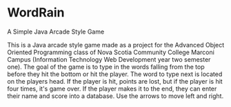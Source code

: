 # WordRain
A Simple Java Arcade Style Game

This is a Java arcade style game made as a project for the Advanced Object Oriented Programming class of Nova Scotia Community College Marconi Campus (Information Technology Web Development year two semester one).
The goal of the game is to type in the words falling from the top before they hit the bottom or hit the player. The word to type next is located on the players head. If the player is hit, points are lost, but if the player is hit four times, it's game over. If the player makes it to the end, they can enter their name and score into a database. Use the arrows to move left and right.
